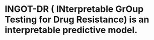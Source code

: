 # INGOT-DR ( INterpretable GrOup Testing for Drug Resistance) is an interpretable predictive model.
